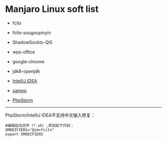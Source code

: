 # Manjaro Linux soft list
* fcitx 

* fcitx-sougoupinyin 

* ShadowSockts-Qt5 

* wps-office 

* google-chrome 

* jdk8-openjdk 
* [IntelliJ IDEA](https://www.jetbrains.com/idea/)

* [xampp](https://www.apachefriends.org/zh_cn/download.html)

* [PhpStorm](https://www.jetbrains.com/phpstorm/?fromMenu)

---
PhpStorm/IntelliJ IDEA不支持中文输入修复：
```
#编辑启动文件（*.sh）,添加如下代码：
XMODIFIERS="@im=fcitx"
export XMODIFIERS
```
